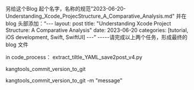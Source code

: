 另给这个Blog 起个名字，名称的规范”2023-06-20-Understanding_Xcode_ProjecStructure_A_Comparative_Analysis.md"        并在blog 头部添加：“---
layout: post
title: "Understanding Xcode Project Structure: A Comparative Analysis"
date: 2023-06-20
categories: [tutorial, iOS development, Swift, SwiftUI]
---” -----请完成以上两个任务，形成最终的blog 文件

in code_process：
extract_tiltle_YAML_save2post_v4.py

kangtools_commit_version_to_git 

kangtools_commit_version_to_git  -m "message"


